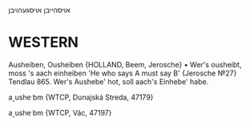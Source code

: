 אויסהייבן
אויסגעהויבן

WESTERN
========

Ausheiben, Ousheiben {HOLLAND, Beem, Jerosche}
	•	Wer's ousheibt, moss 's aach einheiben 'He who says A must say B' {Jerosche №27}
Tendlau 865. Wer's Aushebe' hot, soll aach's Einhebe' habe.

a˯usheˑbm {WTCP, Dunajská Streda, 47179}

a˰usheˑbm {WTCP, Vác, 47197}

